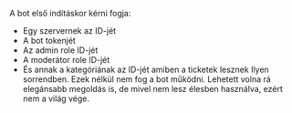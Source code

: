 A bot első indításkor kérni fogja:
- Egy szervernek az ID-jét
- A bot tokenjét
- Az admin role ID-jét
- A moderátor role ID-jét
- És annak a kategóriának az ID-jét amiben a ticketek lesznek
Ilyen sorrendben. Ezek nélkül nem fog a bot működni.
Lehetett volna rá elegánsabb megoldás is, de mivel nem lesz élesben használva, ezért nem a világ vége.

